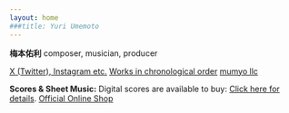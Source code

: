 ```yaml
---
layout: home
###title: Yuri Umemoto
---
```


**梅本佑利** 
composer, musician, producer
 
[X (Twitter), Instagram etc.](https://linktr.ee/yuriumemoto)
[Works in chronological order](/works/)
[mumyo llc](https://mumyo.org/)
 
**Scores & Sheet Music:**
Digital scores are available to buy: [Click here for details](/score). 
 [Official Online Shop](https://umemoto.square.site/)
